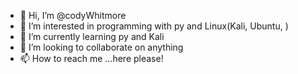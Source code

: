 - 👋 Hi, I’m @codyWhitmore
- 👀 I’m interested in programming with py and Linux(Kali, Ubuntu, )
- 🌱 I’m currently learning py and Kali
- 💞️ I’m looking to collaborate on anything
- 📫 How to reach me ...here please!

<!---
codyWhitmore/codyWhitmore is a ✨ special ✨ repository because its `README.md` (this file) appears on your GitHub profile.
You can click the Preview link to take a look at your changes.
--->
